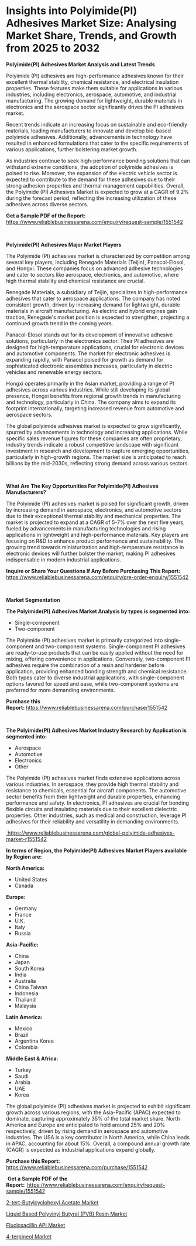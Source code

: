 <p><h1>Insights into Polyimide(PI) Adhesives Market Size: Analysing Market Share, Trends, and Growth from 2025 to 2032</h1></p><p><strong>Polyimide(PI) Adhesives Market Analysis and Latest Trends</strong></p>
<p><p>Polyimide (PI) adhesives are high-performance adhesives known for their excellent thermal stability, chemical resistance, and electrical insulation properties. These features make them suitable for applications in various industries, including electronics, aerospace, automotive, and industrial manufacturing. The growing demand for lightweight, durable materials in electronics and the aerospace sector significantly drives the PI adhesives market. </p><p>Recent trends indicate an increasing focus on sustainable and eco-friendly materials, leading manufacturers to innovate and develop bio-based polyimide adhesives. Additionally, advancements in technology have resulted in enhanced formulations that cater to the specific requirements of various applications, further bolstering market growth. </p><p>As industries continue to seek high-performance bonding solutions that can withstand extreme conditions, the adoption of polyimide adhesives is poised to rise. Moreover, the expansion of the electric vehicle sector is expected to contribute to the demand for these adhesives due to their strong adhesion properties and thermal management capabilities. Overall, the Polyimide (PI) Adhesives Market is expected to grow at a CAGR of 9.2% during the forecast period, reflecting the increasing utilization of these adhesives across diverse sectors.</p></p>
<p><strong>Get a Sample PDF of the Report:&nbsp;</strong> <a href="https://www.reliablebusinessarena.com/enquiry/request-sample/1551542?utm_campaign=2112&utm_medium=2&utm_source=Github&utm_content=ia&utm_term=02042025&utm_id=polyimidepi-adhesives">https://www.reliablebusinessarena.com/enquiry/request-sample/1551542</a></p>
<p>&nbsp;</p>
<p><strong>Polyimide(PI) Adhesives Major Market Players</strong></p>
<p><p>The Polyimide (PI) adhesives market is characterized by competition among several key players, including Renegade Materials (Teijin), Panacol-Elosol, and Hongxi. These companies focus on advanced adhesive technologies and cater to sectors like aerospace, electronics, and automotive, where high thermal stability and chemical resistance are crucial.</p><p>Renegade Materials, a subsidiary of Teijin, specializes in high-performance adhesives that cater to aerospace applications. The company has noted consistent growth, driven by increasing demand for lightweight, durable materials in aircraft manufacturing. As electric and hybrid engines gain traction, Renegade's market position is expected to strengthen, projecting a continued growth trend in the coming years.</p><p>Panacol-Elosol stands out for its development of innovative adhesive solutions, particularly in the electronics sector. Their PI adhesives are designed for high-temperature applications, crucial for electronic devices and automotive components. The market for electronic adhesives is expanding rapidly, with Panacol poised for growth as demand for sophisticated electronic assemblies increases, particularly in electric vehicles and renewable energy sectors.</p><p>Hongxi operates primarily in the Asian market, providing a range of PI adhesives across various industries. While still developing its global presence, Hongxi benefits from regional growth trends in manufacturing and technology, particularly in China. The company aims to expand its footprint internationally, targeting increased revenue from automotive and aerospace sectors.</p><p>The global polyimide adhesives market is expected to grow significantly, spurred by advancements in technology and increasing applications. While specific sales revenue figures for these companies are often proprietary, industry trends indicate a robust competitive landscape with significant investment in research and development to capture emerging opportunities, particularly in high-growth regions. The market size is anticipated to reach billions by the mid-2030s, reflecting strong demand across various sectors.</p></p>
<p>&nbsp;</p>
<p><strong>What Are The Key Opportunities For Polyimide(PI) Adhesives Manufacturers?</strong></p>
<p><p>The Polyimide (PI) adhesives market is poised for significant growth, driven by increasing demand in aerospace, electronics, and automotive sectors due to their exceptional thermal stability and mechanical properties. The market is projected to expand at a CAGR of 5-7% over the next five years, fueled by advancements in manufacturing technologies and rising applications in lightweight and high-performance materials. Key players are focusing on R&D to enhance product performance and sustainability. The growing trend towards miniaturization and high-temperature resistance in electronic devices will further bolster the market, making PI adhesives indispensable in modern industrial applications.</p></p>
<p><strong>Inquire or Share Your Questions If Any Before Purchasing This Report:</strong> <a href="https://www.reliablebusinessarena.com/enquiry/pre-order-enquiry/1551542?utm_campaign=2112&utm_medium=2&utm_source=Github&utm_content=ia&utm_term=02042025&utm_id=polyimidepi-adhesives">https://www.reliablebusinessarena.com/enquiry/pre-order-enquiry/1551542</a></p>
<p>&nbsp;</p>
<p><strong>Market Segmentation</strong></p>
<p><strong>The Polyimide(PI) Adhesives Market Analysis by types is segmented into:</strong></p>
<p><ul><li>Single-component</li><li>Two-component</li></ul></p>
<p><p>The Polyimide (PI) adhesives market is primarily categorized into single-component and two-component systems. Single-component PI adhesives are ready-to-use products that can be easily applied without the need for mixing, offering convenience in applications. Conversely, two-component PI adhesives require the combination of a resin and hardener before application, providing enhanced bonding strength and chemical resistance. Both types cater to diverse industrial applications, with single-component options favored for speed and ease, while two-component systems are preferred for more demanding environments.</p></p>
<p><strong>Purchase this Report:&nbsp;</strong><a href="https://www.reliablebusinessarena.com/purchase/1551542?utm_campaign=2112&utm_medium=2&utm_source=Github&utm_content=ia&utm_term=02042025&utm_id=polyimidepi-adhesives">https://www.reliablebusinessarena.com/purchase/1551542</a></p>
<p>&nbsp;</p>
<p><strong>The Polyimide(PI) Adhesives Market Industry Research by Application is segmented into:</strong></p>
<p><ul><li>Aerospace</li><li>Automotive</li><li>Electronics</li><li>Other</li></ul></p>
<p><p>The Polyimide (PI) adhesives market finds extensive applications across various industries. In aerospace, they provide high thermal stability and resistance to chemicals, essential for aircraft components. The automotive sector benefits from their lightweight and durable properties, enhancing performance and safety. In electronics, PI adhesives are crucial for bonding flexible circuits and insulating materials due to their excellent dielectric properties. Other industries, such as medical and construction, leverage PI adhesives for their reliability and versatility in demanding environments.</p></p>
<p><a href="https://www.reliablebusinessarena.com/global-polyimide-adhesives-market-r1551542?utm_campaign=2112&utm_medium=2&utm_source=Github&utm_content=ia&utm_term=02042025&utm_id=polyimidepi-adhesives">&nbsp;https://www.reliablebusinessarena.com/global-polyimide-adhesives-market-r1551542</a></p>
<p><strong>In terms of Region, the Polyimide(PI) Adhesives Market Players available by Region are:</strong></p>
<p>
    <p> <strong> North America: </strong>
        <ul>
            <li>United States</li>
            <li>Canada</li>
        </ul>
        </p> 
    <p> <strong> Europe: </strong>
        <ul>
            <li>Germany</li>
            <li>France</li>
            <li>U.K.</li>
            <li>Italy</li>
            <li>Russia</li>
        </ul>
        </p> 
    <p> <strong> Asia-Pacific: </strong>
        <ul>
            <li>China</li>
            <li>Japan</li>
            <li>South Korea</li>
            <li>India</li>
            <li>Australia</li>
            <li>China Taiwan</li>
            <li>Indonesia</li>
            <li>Thailand</li>
            <li>Malaysia</li>
        </ul>
        </p> 
    <p> <strong> Latin America: </strong>
        <ul>
            <li>Mexico</li>
            <li>Brazil</li>
            <li>Argentina Korea</li>
            <li>Colombia</li>
        </ul>
        </p> 
    <p> <strong> Middle East & Africa: </strong>
        <ul>
            <li>Turkey</li>
            <li>Saudi</li>
            <li>Arabia</li>
            <li>UAE</li>
            <li>Korea</li>
        </ul>
    </p>
    </p>
<p><p>The global polyimide (PI) adhesives market is projected to exhibit significant growth across various regions, with the Asia-Pacific (APAC) expected to dominate, capturing approximately 35% of the total market share. North America and Europe are anticipated to hold around 25% and 20% respectively, driven by rising demand in aerospace and automotive industries. The USA is a key contributor in North America, while China leads in APAC, accounting for about 15%. Overall, a compound annual growth rate (CAGR) is expected as industrial applications expand globally.</p></p>
<p><strong>Purchase this Report: </strong><a href="https://www.reliablebusinessarena.com/purchase/1551542?utm_campaign=2112&utm_medium=2&utm_source=Github&utm_content=ia&utm_term=02042025&utm_id=polyimidepi-adhesives">https://www.reliablebusinessarena.com/purchase/1551542</a></p>
<p>&nbsp;<strong>Get a Sample PDF of the Report:&nbsp;&nbsp;</strong><a href="https://www.reliablebusinessarena.com/enquiry/request-sample/1551542?utm_campaign=2112&utm_medium=2&utm_source=Github&utm_content=ia&utm_term=02042025&utm_id=polyimidepi-adhesives">https://www.reliablebusinessarena.com/enquiry/request-sample/1551542</a></p>
<p><strong></strong></p>
<p><p><a href="https://github.com/arocasanzib6/Market-Research-Report-List-1/blob/main/2-tert-butylcyclohexyl-acetate-market.md?utm_campaign=2112&utm_medium=2&utm_source=Github&utm_content=ia&utm_term=02042025&utm_id=polyimidepi-adhesives">2-tert-Butylcyclohexyl Acetate Market</a></p><p><a href="https://github.com/arneslullapq/Market-Research-Report-List-1/blob/main/liquid-based-polyvinyl-butyral-pvb-resin-market.md?utm_campaign=2112&utm_medium=2&utm_source=Github&utm_content=ia&utm_term=02042025&utm_id=polyimidepi-adhesives">Liquid Based Polyvinyl Butyral (PVB) Resin Market</a></p><p><a href="https://github.com/langolaskark/Market-Research-Report-List-1/blob/main/flucloxacillin-api-market.md?utm_campaign=2112&utm_medium=2&utm_source=Github&utm_content=ia&utm_term=02042025&utm_id=polyimidepi-adhesives">Flucloxacillin API Market</a></p><p><a href="https://github.com/guneycigdem35/Market-Research-Report-List-5/blob/main/4-terpineol-market.md?utm_campaign=2112&utm_medium=2&utm_source=Github&utm_content=ia&utm_term=02042025&utm_id=polyimidepi-adhesives">4-terpineol Market</a></p></p>